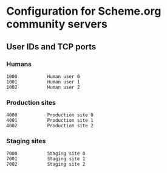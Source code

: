 # Configuration for Scheme.org community servers

## User IDs and TCP ports

### Humans

    1000           Human user 0
    1001           Human user 1
    1002           Human user 2

### Production sites

    4000           Production site 0
    4001           Production site 1
    4002           Production site 2

### Staging sites

    7000           Staging site 0
    7001           Staging site 1
    7002           Staging site 2
